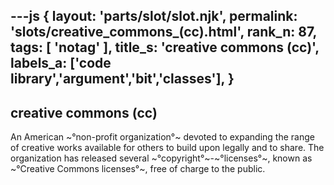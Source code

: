 ---js
{
  layout: 'parts/slot/slot.njk',
  permalink: 'slots/creative_commons_(cc).html',
  rank_n: 87,
  tags: [ 'notag' ],
  title_s: 'creative commons (cc)',
  labels_a: ['code library','argument','bit','classes'],
}
---
## creative commons (cc)

An American ~°non-profit organization°~ devoted to expanding the range of creative works available for others to build upon legally and to share. The organization has released several ~°copyright°~-~°licenses°~, known as ~°Creative Commons licenses°~, free of charge to the public.
